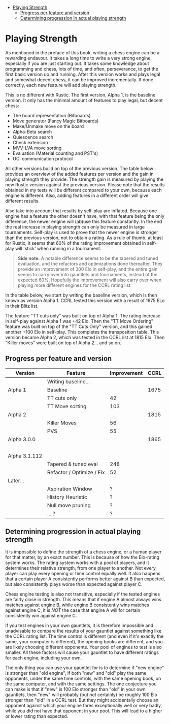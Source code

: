 
<!-- @import "[TOC]" {cmd="toc" depthFrom=1 depthTo=6 orderedList=false} -->

<!-- code_chunk_output -->

- [Playing Strength](#playing-strength)
  - [Progress per feature and version](#progress-per-feature-and-version)
  - [Determining progression in actual playing strength](#determining-progression-in-actual-playing-strength)

<!-- /code_chunk_output -->
# Playing Strength

As mentioned in the preface of this book, writing a chess engine can be a
rewarding endavour. It takes a long time to write a very strong engine,
especially if you are just starting out. It takes some knowledge about
programming and chess, lots of time, and often, perseverance, to get the
first basic version up and running. After this version works and plays
legal and somewhat decent chess, it can be improved incrementally. If done
correctly, each new feature will add playing strength.

This is no different with Rustic. The first version, Alpha 1, is the
baseline version. It only has the minimal amount of features to play legal,
but decent chess:

- The board representation (Bitboards)
- Move generator (Fancy Magic Bitboards)
- Make/Unmake move on the board
- Alpha-Beta search
- Quiescence search
- Check extension
- MVV-LVA move sorting
- Evaluation (Material counting and PST's)
- UCI communication protocol

All other versions build on top of the previous version. The table below
provides an overview of the added features per version and the gain in
playing strength they provide. The strength gain is measured by playing the
new Rustic version against the previous version. Please note that the
results obtained in my tests will be different compared to your own,
because each engine is different. Also, adding features in a different
order will give different results.

Also take into account that results by self-play are inflated. Because one
engine has a feature the other doesn't have, with that feature being the
only difference, the newer engine will (ab)use this feature constantly. In
the end the real increase in playing strength can only be measured in large
tournaments. Self-play is used to prove that the newer engine is stronger
than the previous version, not to obtain a rating. As a rule of thumb, at
least for Rustic, it seems that 60% of the rating improvement obtained in
self-play will 'stick' when running in a tournament.

> **Side note:** A notable difference seems to be the tapered and tuned
> evaluation, and the refactors and optimizations done thereafter. They
> provide an improvement of 300 Elo in self-play, and the entire gain seems
> to carry over into gauntlets and tournaments, instead of the expected
> 60%. Hopefully the improvement will also carry over when playing more
> different engines for the CCRL rating list.

In the table below, we start by writing the baseline version, which is then
known as version Alpha 1. CCRL tested this version with a result of 1675
ELo in their Blitz list.

The feature "TT cuts only" was built on top of Alpha 1. The rating increase
in self-play against Alpha 1 was +42 Elo. Then the "TT Move Ordering"
feature was built on top of the "TT Cuts Only" version, and this gained
another +100 Elo in self-play. This completes the transposition table. This
version became Alpha 2, which was tested in the CCRL list at 1815 Elo. Then
"Killer moves" were built on top of Alpha 2... and so on.

## Progress per feature and version

| Version       | Feature                   | Improvement | CCRL   |
|---------------|---------------------------|-------------|--------|
|               | Writing baseline...       |             |        |
| Alpha 1       | Baseline                  |             | 1675   |
|               | TT cuts only              | 42          |        |
|               | TT Move sorting           | 103         |        |
| Alpha 2       |                           |             | 1815   |
|               | Killer Moves              | 56          |        |
|               | PVS                       | 55          |        |
| Alpha 3.0.0   |                           |             | 1865   |
| &nbsp;        | &nbsp;                    | &nbsp;      | &nbsp; |
| Alpha 3.1.112 |                           |             |        |
|               | Tapered & tuned eval      | 248         |        |
|               | Refactor / Optimize / Fix | 52          |        |
| Later...      | &nbsp;                    | &nbsp;      |        |
|               | Aspiration Window         | ?           |        |
|               | History Heuristic         | ?           |        |
|               | Null move pruning         | ?           |        |
|               | ... ?                     | ?           |        |


## Determining progression in actual playing strength

It is impossible to define the strength of a chess engine, or a human
player for that matter, by an exact number. This is because of how the
Elo-rating system works. The rating system works with a pool of players,
and it determines their relative strength, from one player to another. Not
every player can play every opening or time control equally well. It also
happens that a certain player A consistently performs better against B than
expected, but also consistently plays worse than expected against player C.

Chess engine testing is  also not transitive, especially if the tested
engines are fairly close in strength. This means that if engine A almost
always wins matches against engine B, while engine B consistently wins
matches against engine C, it is *NOT* the case that engine A will for
certain consistently win against engine C.

If you test engines in your own gauntlets, it is therefore impossible and
unadvisable to compare the results of your gauntlet against something like
the CCRL rating list. The time control is different (and even if it's
exactly the same, your computer is different), the opening books are
different, and you are likely choosing different opponents. Your pool of
engines to test is also smaller. All these factors will cause your gauntlet
to have different ratings for each engine, including your own.

The only thing you can use your gauntlet for is to determine if "new
engine" is stronger than "old engine", if both "new" and "old" play the
same opponents, under the same time controls, with the same opening book,
on the same computer, and with the same settings. The one conjecture you
can make is that if "new" is 100 Elo stronger than "old" in your own
gauntlets, then "new" will probably (but _not_ certainly) be roughly 100
Elo stronger than "old" in a CCRL test. But they might accidentally choose
an opponent against which your engine fares exceptionally well or very
badly, while you did not have that opponent in your pool. This will lead to
a higher or lower rating than expected.
